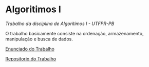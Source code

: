 # Algoritimos I

*Trabalho da disciplina de Algorítimos I - UTFPR-PB*

O trabalho basicamente consiste na ordenação, armazenamento, manipulação e busca de dados.

[Enunciado do Trabalho](http://www.brunoribas.com.br/aed1/2016-2/trabalho1/)

[Repositorio do Trabalho](https://github.com/bcribas/duckter)
